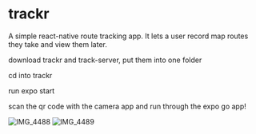 # trackr
A simple react-native route tracking app. It lets a user record map routes they take and view them later.

download trackr and track-server, put them into one folder

cd into trackr

run expo start

scan the qr code with the camera app and run through the expo go app!

![IMG_4488](https://user-images.githubusercontent.com/3681651/140058948-86594c5a-c432-45f0-bc69-661d4a5b8ac9.PNG)
![IMG_4489](https://user-images.githubusercontent.com/3681651/140058941-dbdcabb1-4e74-40fe-855f-b0d175e55c86.PNG)
